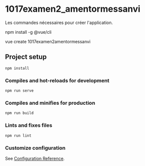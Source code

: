 # 1017examen2_amentormessanvi
Les commandes nécessaires pour créer l'application.

npm install -g @vue/cli

vue create 1017examen2amentormessanvi

## Project setup
```
npm install
```

### Compiles and hot-reloads for development
```
npm run serve
```

### Compiles and minifies for production
```
npm run build
```

### Lints and fixes files
```
npm run lint
```

### Customize configuration
See [Configuration Reference](https://cli.vuejs.org/config/).
